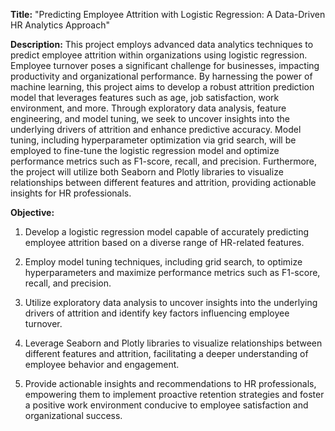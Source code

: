 **Title:** 
"Predicting Employee Attrition with Logistic Regression: A Data-Driven HR Analytics Approach"

**Description:**
This project employs advanced data analytics techniques to predict employee attrition within organizations using logistic regression. Employee turnover poses a significant challenge for businesses, impacting productivity and organizational performance. By harnessing the power of machine learning, this project aims to develop a robust attrition prediction model that leverages features such as age, job satisfaction, work environment, and more. Through exploratory data analysis, feature engineering, and model tuning, we seek to uncover insights into the underlying drivers of attrition and enhance predictive accuracy. Model tuning, including hyperparameter optimization via grid search, will be employed to fine-tune the logistic regression model and optimize performance metrics such as F1-score, recall, and precision. Furthermore, the project will utilize both Seaborn and Plotly libraries to visualize relationships between different features and attrition, providing actionable insights for HR professionals.

**Objective:**

1. Develop a logistic regression model capable of accurately predicting employee attrition based on a diverse range of HR-related features.
   
2. Employ model tuning techniques, including grid search, to optimize hyperparameters and maximize performance metrics such as F1-score, recall, and precision.
   
3. Utilize exploratory data analysis to uncover insights into the underlying drivers of attrition and identify key factors influencing employee turnover.
   
4. Leverage Seaborn and Plotly libraries to visualize relationships between different features and attrition, facilitating a deeper understanding of employee behavior and engagement.
   
5. Provide actionable insights and recommendations to HR professionals, empowering them to implement proactive retention strategies and foster a positive work environment conducive to employee satisfaction and organizational success.
